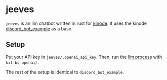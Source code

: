 # jeeves

`jeeves` is an llm chatbot written in rust for [kinode](https://github.com/kinode-dao/kinode).
It uses the kinode [discord_bot_example](https://github.com/kinode-dao/discord_bot_example) as a base.

## Setup

Put your API key in `jeeves/.openai_api_key`. Then, run the [llm process](https://github.com/kinode-dao/llm) with `kit bs openai/`.

The rest of the setup is identical to `discord_bot_example`.
